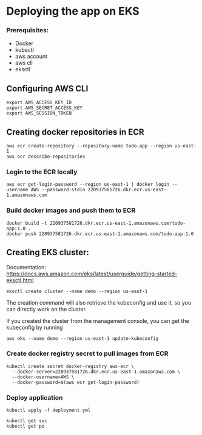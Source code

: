 # Deploying the app on EKS

### Prerequisites:
* Docker
* kubectl
* aws account
* aws cli
* eksctl



## Configuring AWS CLI

```
export AWS_ACCESS_KEY_ID
export AWS_SECRET_ACCESS_KEY
export AWS_SESSION_TOKEN
```

## Creating docker repositories in ECR

```
aws ecr create-repository --repository-name todo-app --region us-east-1
aws ecr describe-repositories 
```

### Login to the ECR locally

```
aws ecr get-login-password --region us-east-1 | docker login --username AWS --password-stdin 220937581726.dkr.ecr.us-east-1.amazonaws.com
```

### Build docker images and push them to ECR

```
docker build -t 220937581726.dkr.ecr.us-east-1.amazonaws.com/todo-app:1.0 .
docker push 220937581726.dkr.ecr.us-east-1.amazonaws.com/todo-app:1.0
```


## Creating EKS cluster: 
Documentation: https://docs.aws.amazon.com/eks/latest/userguide/getting-started-eksctl.html

```
eksctl create cluster --name demo --region us-east-1
```
The creation command will also retrieve the kubeconfig and use it, so you can directly work on the cluster.

If you created the cluster from the management console, you can get the kubeconfig by running

```
aws eks --name demo --region us-east-1 update-kubeconfig 
```

### Create docker registry secret to pull images from ECR

```
kubectl create secret docker-registry aws-ecr \
  --docker-server=220937581726.dkr.ecr.us-east-1.amazonaws.com \
  --docker-username=AWS \
  --docker-password=$(aws ecr get-login-password)
```

### Deploy application
```
kubectl apply -f deployment.yml

kubectl get svc
kubectl get po
```

